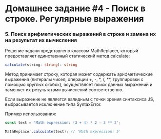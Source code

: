 # Домашнее задание #4 - Поиск в строке. Регулярные выражения

### 5. Поиск арифметических выражений в строке и замена их на результат их вычисления

Решение задачи представлено классом MathReplacer, который предоставляет единственный статический метод calculate:

```ts
calculate(string: string): string
```

Метод принимает строку, которая может содержать арифметические выражения (литералы чисел, операции +, -, *, /, **, группировки с помощью круглых скобок), осуществляет поиск данных выражений и заменяет их результатами вычислений соответственно.

Если выражение не является валидным с точки зрения синтаксиса JS, выбрасывается исключение типа SyntaxError.

Пример использования:

```js
const text = 'Math expression: (3 + 4) * 2 - 3 ** 2';

MathReplacer.calculate(text); // 'Math expression: 5'
```